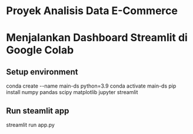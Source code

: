 # Proyek Analisis Data E-Commerce

# Menjalankan Dashboard Streamlit di Google Colab

## Setup environment
conda create --name main-ds python=3.9
conda activate main-ds
pip install numpy pandas scipy matplotlib jupyter streamlit

## Run steamlit app
streamlit run app.py





